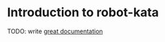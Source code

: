 # Introduction to robot-kata

TODO: write [great documentation](http://jacobian.org/writing/what-to-write/)
